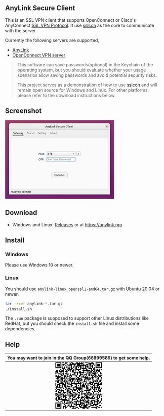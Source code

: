 ## AnyLink Secure Client

This is an SSL VPN client that supports OpenConnect or Cisco's AnyConnect [SSL VPN Protocol](https://datatracker.ietf.org/doc/html/draft-mavrogiannopoulos-openconnect-03).  It use [sslcon](https://github.com/tlslink/sslcon) as the core to communicate with the server.

Currently the following servers are supported,

- [AnyLink](https://github.com/bjdgyc/anylink)
- [OpenConnect VPN server](https://gitlab.com/openconnect/ocserv)

> This software can save passwords(optional) in the Keychain of the operating system, but you should evaluate whether your usage scenarios allow saving passwords and avoid potential security risks.
>
> This project serves as a demonstration of how to use [sslcon](https://github.com/tlslink/sslcon) and will remain open source for Windows and Linux. For other platforms, please refer to the download instructions below.

## Screenshot

<img src="./images/screenshot.png" alt="screenshot" width=70% />

## Download

- Windows and Linux:  [Releases](https://github.com/tlslink/anylink-client/releases) or at https://anylink.pro

## Install

### Windows

Please use Windows 10 or newer.

### Linux

You should use `anylink-linux_openssl1-amd64.tar.gz` with Ubuntu 20.04 or newer.

```bash
tar -zxvf anylink-*.tar.gz
./install.sh
```

The `.run` package is supposed to support other Linux distributions like RedHat, but you should check the `install.sh` file and install some dependencies.

## Help

| You may want to join in the QQ Group(66899589) to get some help. |
| :----------------------------------------------------------: |
|                  ![](./images/qqgroup.png)                   |
